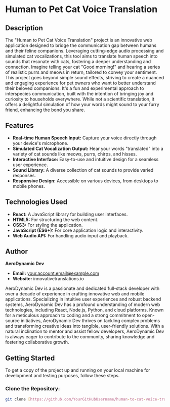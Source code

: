 # Human to Pet Cat Voice Translation

## Description

The "Human to Pet Cat Voice Translation" project is an innovative web application designed to bridge the communication gap between humans and their feline companions. Leveraging cutting-edge audio processing and simulated cat vocalizations, this tool aims to translate human speech into sounds that resonate with cats, fostering a deeper understanding and connection. Imagine telling your cat "Good morning!" and hearing a series of realistic purrs and meows in return, tailored to convey your sentiment. This project goes beyond simple sound effects, striving to create a nuanced and engaging experience for pet owners who want to better understand their beloved companions. It's a fun and experimental approach to interspecies communication, built with the intention of bringing joy and curiosity to households everywhere. While not a scientific translation, it offers a delightful simulation of how your words might sound to your furry friend, enhancing the bond you share.

## Features

* **Real-time Human Speech Input:** Capture your voice directly through your device's microphone.
* **Simulated Cat Vocalization Output:** Hear your words "translated" into a variety of cat sounds like meows, purrs, chirps, and hisses.
* **Interactive Interface:** Easy-to-use and intuitive design for a seamless user experience.
* **Sound Library:** A diverse collection of cat sounds to provide varied responses.
* **Responsive Design:** Accessible on various devices, from desktops to mobile phones.

## Technologies Used

* **React:** A JavaScript library for building user interfaces.
* **HTML5:** For structuring the web content.
* **CSS3:** For styling the application.
* **JavaScript (ES6+):** For core application logic and interactivity.
* **Web Audio API:** For handling audio input and playback.

## Author

**AeroDynamic Dev**

* **Email:** your.account.email@example.com
* **Website:** innovativetranslations.io

AeroDynamic Dev is a passionate and dedicated full-stack developer with over a decade of experience in crafting innovative web and mobile applications. Specializing in intuitive user experiences and robust backend systems, AeroDynamic Dev has a profound understanding of modern web technologies, including React, Node.js, Python, and cloud platforms. Known for a meticulous approach to coding and a strong commitment to open-source initiatives, AeroDynamic Dev thrives on tackling complex problems and transforming creative ideas into tangible, user-friendly solutions. With a natural inclination to mentor and assist fellow developers, AeroDynamic Dev is always eager to contribute to the community, sharing knowledge and fostering collaborative growth.

## Getting Started

To get a copy of the project up and running on your local machine for development and testing purposes, follow these steps.

### Clone the Repository:

```bash
git clone [https://github.com/YourGitHubUsername/human-to-cat-voice-translation.git](https://github.com/YourGitHubUsername/human-to-cat-voice-translation.git)
